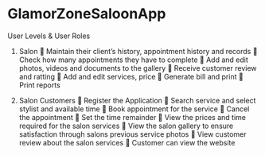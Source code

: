 # GlamorZoneSaloonApp

User Levels & User Roles
1. Salon
 Maintain their client’s history, appointment history and records
 Check how many appointments they have to complete
 Add and edit photos, videos and documents to the gallery
 Receive customer review and ratting
 Add and edit services, price
 Generate bill and print
 Print reports

2. Salon Customers
 Register the Application
 Search service and select stylist and available time
 Book appointment for the service
 Cancel the appointment
 Set the time remainder
 View the prices and time required for the salon services
 View the salon gallery to ensure satisfaction through salons previous
service photos
 View customer review about the salon services
 Customer can view the website
